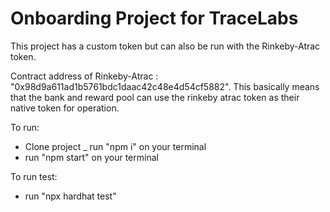 # Onboarding Project for TraceLabs

This project has a custom token but can also be run with the Rinkeby-Atrac token.

Contract address of Rinkeby-Atrac : "0x98d9a611ad1b5761bdc1daac42c48e4d54cf5882".
This basically means that the bank and reward pool can use the rinkeby atrac token as their native token for operation.

To run:
- Clone project
_ run "npm i" on your terminal
- run "npm start" on your terminal

To run test:
- run "npx hardhat test"
